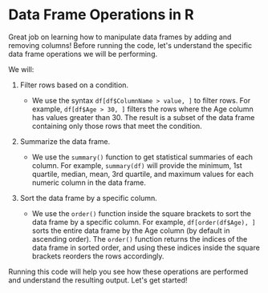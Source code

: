 # Data Frame Operations in R

Great job on learning how to manipulate data frames by adding and removing columns! Before running the code, let's understand the specific data frame operations we will be performing.

We will:

1. Filter rows based on a condition.

    - We use the syntax `df[df$ColumnName > value, ]` to filter rows.
    For example, `df[df$Age > 30, ]` filters the rows where the Age column has values greater than 30. The result is a subset of the data frame containing only those rows that meet the condition.

2. Summarize the data frame.

    - We use the `summary()` function to get statistical summaries of each column.
    For example, `summary(df)` will provide the minimum, 1st quartile, median, mean, 3rd quartile, and maximum values for each numeric column in the data frame.

3. Sort the data frame by a specific column.

    - We use the `order()` function inside the square brackets to sort the data frame by a specific column.
    For example, `df[order(df$Age), ]` sorts the entire data frame by the Age column (by default in ascending order). The `order()` function returns the indices of the data frame in sorted order, and using these indices inside the square brackets reorders the rows accordingly.

Running this code will help you see how these operations are performed and understand the resulting output. Let's get started!